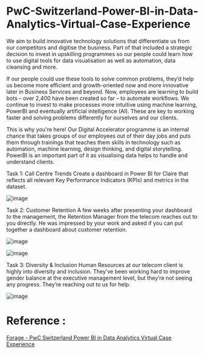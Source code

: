 # PwC-Switzerland-Power-BI-in-Data-Analytics-Virtual-Case-Experience

We aim to build innovative technology solutions that differentiate us from our competitors and digitise the business. Part of that included a strategic decision to invest in upskilling programmes so our people could learn how to use digital tools for data visualisation as well as automation, data cleansing and more.

If our people could use these tools to solve common problems, they’d help us become more efficient and growth-oriented now and more innovative later in Business Services and beyond. Now, employees are learning to build bots – over 2,400 have been created so far – to automate workflows. We continue to invest to make processes more intuitive using machine learning, PowerBI and eventually artificial intelligence (AI). These are key to working faster and solving problems differently for ourselves and our clients.

This is why you're here! Our Digital Accelerator programme is an internal chance that takes groups of our employees out of their day jobs and puts them through trainings that teaches them skills in technology such as automation, machine learning, design thinking, and digital storytelling. PowerBI is an important part of it as visualising data helps to handle and understand clients.

Task 1: Call Centre Trends Create a dashboard in Power BI for Claire that reflects all relevant Key Performance Indicators (KPIs) and metrics in the dataset.

![image](https://github.com/user-attachments/assets/82bcfa3c-bf99-4cdf-9a41-3453e69a5f78)

Task 2: Customer Retention A few weeks after presenting your dashboard to the management, the Retention Manager from the telecom reaches out to you directly. He was impressed by your work and asked if you can put together a dashboard about customer retention.

![image](https://github.com/user-attachments/assets/bc553248-0f53-49e9-b4e1-1b907707f4b9)

![image](https://github.com/user-attachments/assets/f0cd6aa4-b94a-4b7f-8ca5-11c0aabf4cde)


Task 3: Diversity & Inclusion Human Resources at our telecom client is highly into diversity and inclusion. They’ve been working hard to improve gender balance at the executive management level, but they’re not seeing any progress. They’re reaching out to us for help.

![image](https://github.com/user-attachments/assets/f0ec9875-cca5-44d5-bbe6-d5ed28c79584)


# Reference :

[Forage - PwC Switzerland Power BI in Data Analytics Virtual Case Experience](https://www.theforage.com/simulations/pwc-ch/power-bi-cqxg?ref=zYi2CnpbWjhcS7sAk)


